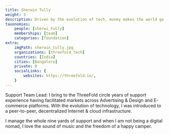 ```yaml
---
title: Sherwin Tully
weight: 3
description: Driven by the evolution of tech, money makes the world go round and the ability to adapt to change being the constant.
taxonomies:
    people: [sherwi_tully]
    memberships: [team]
    categories: [foundation]
extra:
    imgPath: sherwin_tully.jpg
    organizations: [threefold_tech]
    countries: [India]
    cities: [Bangalore]
    private: 0
    socialLinks: {
        websites: https://threefold.io/,
    }
---
```



Support Team Lead: I bring to the ThreeFold circle years of support experience having facilitated markets across Advertising & Design and E-commerce platforms. With the evolution of technology, I was introduced to a peer-to-peer, decentralized Internet & cloud infrastructure. 

I manage the whole nine yards of support and when I am not being a digital nomad, I love the sound of music and the freedom of a happy camper.